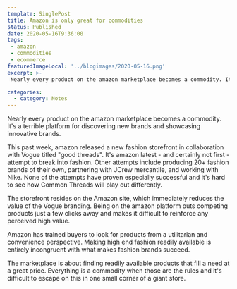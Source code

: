 ```yaml
---
template: SinglePost
title: Amazon is only great for commodities
status: Published
date: 2020-05-16T9:36:00
tags:
 - amazon
 - commodities
 - ecommerce
featuredImageLocal: '../blogimages/2020-05-16.png'
excerpt: >-
 Nearly every product on the amazon marketplace becomes a commodity. It's a terrible platform for discovering new brands and showcasing innovative brands.

categories:
  - category: Notes
---
```

Nearly every product on the amazon marketplace becomes a commodity. It's a terrible platform for discovering new brands and showcasing innovative brands.

This past week, amazon released a new fashion storefront in collaboration with Vogue titled "good threads". It's amazon latest - and certainly not first - attempt to break into fashion. Other attempts include producing 20+ fashion brands of their own, partnering with JCrew mercantile, and working with Nike. None of the attempts have proven especially successful and it's hard to see how Common Threads will play out differently.

The storefront resides on the Amazon site, which immediately reduces the value of the Vogue branding. Being on the amazon platform puts competing products just a few clicks away and makes it difficult to reinforce any perceived high value.

Amazon has trained buyers to look for products from a utilitarian and convenience perspective. Making high end fashion readily available is entirely incongruent with what makes fashion brands succeed.

The marketplace is about finding readily available products that fill a need at a great price. Everything is a commodity when those are the rules and it's difficult to escape on this in one small corner of a giant store. 
